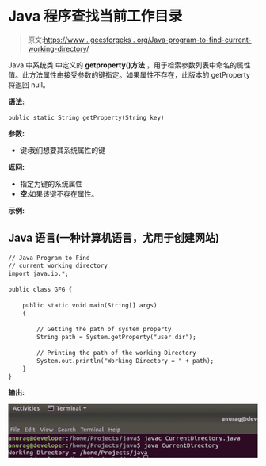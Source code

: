 # Java 程序查找当前工作目录

> 原文:[https://www . geesforgeks . org/Java-program-to-find-current-working-directory/](https://www.geeksforgeeks.org/java-program-to-find-current-working-directory/)

Java 中系统类 中定义的 **getproperty()方法** ，用于检索参数列表中命名的属性值。此方法属性由接受参数的键指定。如果属性不存在，此版本的 getProperty 将返回 null。

**语法:**

```
public static String getProperty(String key)

```

**参数:**

*   键:我们想要其系统属性的键

**返回:**

*   指定为键的系统属性
*   **空**:如果该键不存在属性。

**示例:**

## Java 语言(一种计算机语言，尤用于创建网站)

```
// Java Program to Find 
// current working directory
import java.io.*;

public class GFG {

    public static void main(String[] args)
    {

        // Getting the path of system property
        String path = System.getProperty("user.dir");

        // Printing the path of the working Directory
        System.out.println("Working Directory = " + path);
    }
}
```

**输出:**

![](img/c453ba8d5da14d49011ffa70116317a2.png)